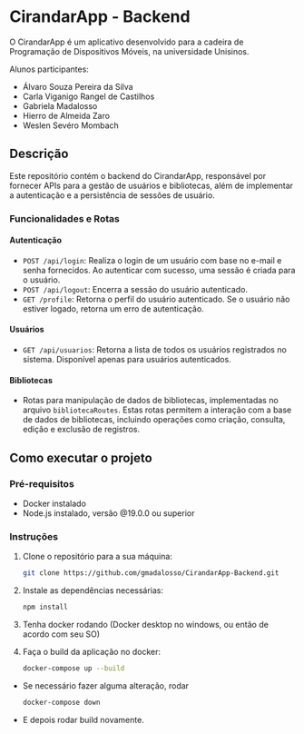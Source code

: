 # CirandarApp - Backend

O CirandarApp é um aplicativo desenvolvido para a cadeira de Programação de Dispositivos Móveis, na universidade Unisinos. 

Alunos participantes:
- Álvaro Souza Pereira da Silva
- Carla Viganigo Rangel de Castilhos
- Gabriela Madalosso
- Hierro de Almeida Zaro
- Weslen Sevéro Mombach

## Descrição

Este repositório contém o backend do CirandarApp, responsável por fornecer APIs para a gestão de usuários e bibliotecas, além de implementar a autenticação e a persistência de sessões de usuário.

### Funcionalidades e Rotas

#### Autenticação

- `POST /api/login`: Realiza o login de um usuário com base no e-mail e senha fornecidos. Ao autenticar com sucesso, uma sessão é criada para o usuário.
- `POST /api/logout`: Encerra a sessão do usuário autenticado.
- `GET /profile`: Retorna o perfil do usuário autenticado. Se o usuário não estiver logado, retorna um erro de autenticação.

#### Usuários

- `GET /api/usuarios`: Retorna a lista de todos os usuários registrados no sistema. Disponível apenas para usuários autenticados.

#### Bibliotecas

- Rotas para manipulação de dados de bibliotecas, implementadas no arquivo `bibliotecaRoutes`. Estas rotas permitem a interação com a base de dados de bibliotecas, incluindo operações como criação, consulta, edição e exclusão de registros.

## Como executar o projeto

### Pré-requisitos

- Docker instalado
- Node.js instalado, versão @19.0.0 ou superior

### Instruções

1. Clone o repositório para a sua máquina:

   ```bash
   git clone https://github.com/gmadalosso/CirandarApp-Backend.git

2. Instale as dependências necessárias:

   ```bash
   npm install

3. Tenha docker rodando (Docker desktop no windows, ou então de acordo com seu SO)

4. Faça o build da aplicação no docker:

   ```bash
   docker-compose up --build

- Se necessário fazer alguma alteração, rodar

   ```bash
   docker-compose down

- E depois rodar build novamente.